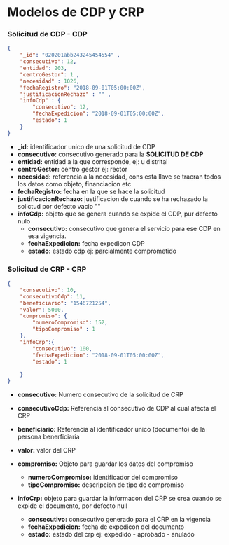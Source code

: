 # Modelos de CDP y CRP

### Solicitud de CDP - CDP

```json
{
    "_id": "020201abb243245454554" ,
    "consecutivo": 12, 
    "entidad": 203, 
    "centroGestor": 1 ,
    "necesidad" : 1026, 
    "fechaRegistro": "2018-09-01T05:00:00Z",
    "justificacionRechazo" : "" ,
    "infoCdp" : {
        "consecutivo": 12,
        "fechaExpedicion": "2018-09-01T05:00:00Z",
        "estado": 1
    }
}
``` 
- **_id:** identificador unico de una solicitud de CDP
- **consecutivo:** consecutivo generado para la **SOLICITUD DE CDP** 
- **entidad:** entidad a la que corresponde, ej: u distrital 
- **centroGestor:** centro gestor ej: rector
- **necesidad:** referencia a la necesidad, cons esta llave se traeran todos los datos como objeto, financiacion etc 
- **fechaRegistro:** fecha en la que se hace la solicitud
- **justificacionRechazo:** justificacion de cuando se ha rechazado la solictud por defecto vacio "" 
- **infoCdp:** objeto que se genera cuando se expide el CDP, pur defecto nulo
  - **consecutivo:** consecutivo que genera el servicio para ese CDP en esa vigencia.
  - **fechaExpedicion:** fecha expedicon CDP
  - **estado:** estado cdp ej: parcialmente comprometido

### Solicitud de CRP - CRP
```json
{
    "consecutivo": 10,
    "consecutivoCdp": 11,
    "beneficiario": "1546721254",
    "valor": 5000,
    "compromiso": {
        "numeroCompromiso": 152,
        "tipoCompromiso" : 1
    },
    "infoCrp":{
    	"consecutivo": 100,
    	"fechaExpedicion": "2018-09-01T05:00:00Z",
        "estado": 1
        
    }
}
``` 
- **consecutivo:** Numero consecutivo de la solicitud de CRP
- **consecutivoCdp:** Referencia al consecutivo de CDP al cual afecta el CRP
- **beneficiario:** Referencia al identificador unico (documento) de la persona benerficiaria
- **valor:** valor del CRP
- **compromiso:** Objeto para guardar los datos del compromiso
  - **numeroCompromiso:** identificador del compromiso
  - **tipoCompromiso:** descripcion de tipo de compromiso

- **infoCrp:** objeto para guardar la informacon del CRP se crea cuando se expide el documento, por defecto null
  - **consecutivo:** consecutivo generado para el CRP en la vigencia
  - **fechaExpedicion:** fecha de expedicon del documento
  - **estado:** estado del crp ej: expedido - aprobado - anulado
        
    

